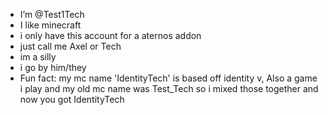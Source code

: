 - I’m @Test1Tech
-  I like minecraft
- i only have this account for a aternos addon
- just call me Axel or Tech
- im a silly
- i go by him/they
- Fun fact: my mc name 'IdentityTech' is based off identity v, Also a game i play and my old mc name was Test_Tech so i mixed those together and now you got IdentityTech

<!---
Test1Tech/Identity is a ✨ special ✨ repository because its `README.md` (this file) appears on your GitHub profile.
You can click the Preview link to take a look at your changes.
--->
